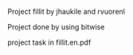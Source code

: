 Project fillit by jhaukile and rvuorenl

Project done by using bitwise

project task in fillit.en.pdf
